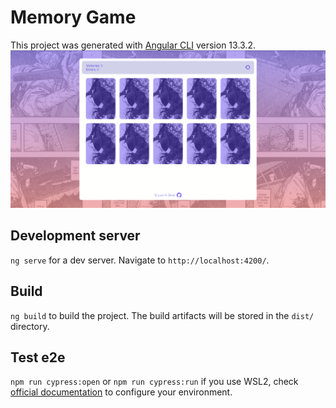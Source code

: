 # Memory Game

This project was generated with [Angular CLI](https://github.com/angular/angular-cli) version 13.3.2.  
[![Screenshot](/screenshots/screen-1.png?raw=true)](https://memory-game.luizhenrique.dev)

## Development server

`ng serve` for a dev server. Navigate to `http://localhost:4200/`.

## Build

`ng build` to build the project. The build artifacts will be stored in the `dist/` directory.

## Test e2e

`npm run cypress:open` or `npm run cypress:run` if you use WSL2, check [official documentation](https://docs.cypress.io/guides/getting-started/installing-cypress#Windows-Subsystem-for-Linux) to configure your environment.

